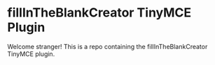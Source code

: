 # fillInTheBlankCreator TinyMCE Plugin

Welcome stranger! This is a repo containing the fillInTheBlankCreator TinyMCE plugin.
